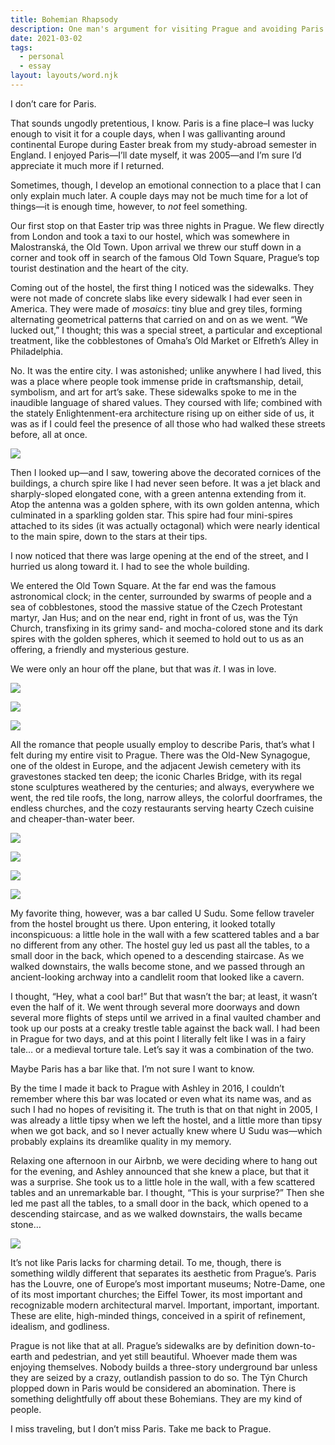 ```yaml
---
title: Bohemian Rhapsody
description: One man's argument for visiting Prague and avoiding Paris
date: 2021-03-02
tags:
  - personal
  - essay
layout: layouts/word.njk
---
```

I don’t care for Paris.

That sounds ungodly pretentious, I know. Paris is a fine place–I was lucky enough to visit it for a couple days, when I was gallivanting around continental Europe during Easter break from my study-abroad semester in England. I enjoyed Paris—I’ll date myself, it was 2005—and I’m sure I’d appreciate it much more if I returned.

Sometimes, though, I develop an emotional connection to a place that I can only explain much later. A couple days may not be much time for a lot of things—it is enough time, however, to _not_ feel something.

Our first stop on that Easter trip was three nights in Prague. We flew directly from London and took a taxi to our hostel, which was somewhere in Malostranská, the Old Town. Upon arrival we threw our stuff down in a corner and took off in search of the famous Old Town Square, Prague’s top tourist destination and the heart of the city.

Coming out of the hostel, the first thing I noticed was the sidewalks. They were not made of concrete slabs like every sidewalk I had ever seen in America. They were made of _mosaics_: tiny blue and grey tiles, forming alternating geometrical patterns that carried on and on as we went. “We lucked out,” I thought; this was a special street, a particular and exceptional treatment, like the cobblestones of Omaha’s Old Market or Elfreth’s Alley in Philadelphia.

No. It was the entire city. I was astonished; unlike anywhere I had lived, this was a place where people took immense pride in craftsmanship, detail, symbolism, and art for art’s sake. These sidewalks spoke to me in the inaudible language of shared values. They coursed with life; combined with the stately Enlightenment-era architecture rising up on either side of us, it was as if I could feel the presence of all those who had walked these streets before, all at once.

 ![](https://buttondown.s3.us-west-2.amazonaws.com/images/524b5272-bcb0-46ba-9c66-93e8580bac9c.png) 

Then I looked up—and I saw, towering above the decorated cornices of the buildings, a church spire like I had never seen before. It was a jet black and sharply-sloped elongated cone, with a green antenna extending from it. Atop the antenna was a golden sphere, with its own golden antenna, which culminated in a sparkling golden star. This spire had four mini-spires attached to its sides (it was actually octagonal) which were nearly identical to the main spire, down to the stars at their tips.

I now noticed that there was large opening at the end of the street, and I hurried us along toward it. I had to see the whole building.

We entered the Old Town Square. At the far end was the famous astronomical clock; in the center, surrounded by swarms of people and a sea of cobblestones, stood the massive statue of the Czech Protestant martyr, Jan Hus; and on the near end, right in front of us, was the Týn Church, transfixing in its grimy sand- and mocha-colored stone and its dark spires with the golden spheres, which it seemed to hold out to us as an offering, a friendly and mysterious gesture.

We were only an hour off the plane, but that was _it_. I was in love.

 ![](https://buttondown.s3.us-west-2.amazonaws.com/images/1b50021b-c3c8-4aec-a75f-b7af79b6b46c.png) 

 ![](https://buttondown.s3.us-west-2.amazonaws.com/images/256a4b34-760f-4081-a63a-d5bf4d9cee95.png) 

 ![](https://buttondown.s3.us-west-2.amazonaws.com/images/4f7f5843-56fd-4c71-8f26-90cd87f8b07d.png) 

All the romance that people usually employ to describe Paris, that’s what I felt during my entire visit to Prague. There was the Old-New Synagogue, one of the oldest in Europe, and the adjacent Jewish cemetery with its gravestones stacked ten deep; the iconic Charles Bridge, with its regal stone sculptures weathered by the centuries; and always, everywhere we went, the red tile roofs, the long, narrow alleys, the colorful doorframes, the endless churches, and the cozy restaurants serving hearty Czech cuisine and cheaper-than-water beer.

 ![](https://buttondown.s3.us-west-2.amazonaws.com/images/a214735f-292c-454d-9b18-1be204bd136a.png) 

 ![](https://buttondown.s3.us-west-2.amazonaws.com/images/1b592a49-2569-4f69-8838-ae48727a487f.png) 

 ![](https://buttondown.s3.us-west-2.amazonaws.com/images/e3e094b4-8298-43cc-aa8c-804d4d182c46.png) 

 ![](https://buttondown.s3.us-west-2.amazonaws.com/images/d62c4afd-d1fe-41b3-a157-dd0046c18920.png) 

My favorite thing, however, was a bar called U Sudu. Some fellow traveler from the hostel brought us there. Upon entering, it looked totally inconspicuous: a little hole in the wall with a few scattered tables and a bar no different from any other. The hostel guy led us past all the tables, to a small door in the back, which opened to a descending staircase. As we walked downstairs, the walls become stone, and we passed through an ancient-looking archway into a candlelit room that looked like a cavern.

I thought, “Hey, what a cool bar!” But that wasn’t the bar; at least, it wasn’t even the half of it. We went through several more doorways and down several more flights of steps until we arrived in a final vaulted chamber and took up our posts at a creaky trestle table against the back wall. I had been in Prague for two days, and at this point I literally felt like I was in a fairy tale… or a medieval torture tale. Let’s say it was a combination of the two.

Maybe Paris has a bar like that. I’m not sure I want to know.

By the time I made it back to Prague with Ashley in 2016, I couldn’t remember where this bar was located or even what its name was, and as such I had no hopes of revisiting it. The truth is that on that night in 2005, I was already a little tipsy when we left the hostel, and a little more than tipsy when we got back, and so I never actually knew where U Sudu was—which probably explains its dreamlike quality in my memory.

Relaxing one afternoon in our Airbnb, we were deciding where to hang out for the evening, and Ashley announced that she knew a place, but that it was a surprise. She took us to a little hole in the wall, with a few scattered tables and an unremarkable bar. I thought, “This is your surprise?” Then she led me past all the tables, to a small door in the back, which opened to a descending staircase, and as we walked downstairs, the walls became stone…

 ![](https://buttondown.s3.us-west-2.amazonaws.com/images/3a90db25-c487-47c2-b928-07cd2ade03a7.png) 

It’s not like Paris lacks for charming detail. To me, though, there is something wildly different that separates its aesthetic from Prague’s. Paris has the Louvre, one of Europe’s most important museums; Notre-Dame, one of its most important churches; the Eiffel Tower, its most important and recognizable modern architectural marvel. Important, important, important. These are elite, high-minded things, conceived in a spirit of refinement, idealism, and godliness.

Prague is not like that at all. Prague’s sidewalks are by definition down-to-earth and pedestrian, and yet still beautiful. Whoever made them was enjoying themselves. Nobody builds a three-story underground bar unless they are seized by a crazy, outlandish passion to do so. The Týn Church plopped down in Paris would be considered an abomination. There is something delightfully off about these Bohemians. They are my kind of people.

I miss traveling, but I don’t miss Paris. Take me back to Prague.
